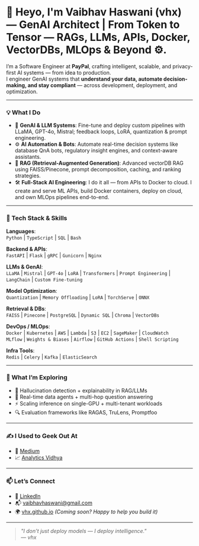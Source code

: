 # 👋 Heyo, I'm Vaibhav Haswani (vhx) — GenAI Architect | From Token to Tensor — RAGs, LLMs, APIs, Docker, VectorDBs, MLOps & Beyond ⚙️. 

I’m a Software Engineer at **PayPal**, crafting intelligent, scalable, and privacy-first AI systems — from idea to production.  
I engineer GenAI systems that **understand your data, automate decision-making, and stay compliant** — across development, deployment, and optimization.

---

### 💡 What I Do

- 🧠 **GenAI & LLM Systems**: Fine-tune and deploy custom pipelines with LLaMA, GPT-4o, Mistral; feedback loops, LoRA, quantization & prompt engineering.
- ⚙️ **AI Automation & Bots**: Automate real-time decision systems like database QnA bots, regulatory insight engines, and context-aware assistants.
- 🔎 **RAG (Retrieval-Augmented Generation)**: Advanced vectorDB RAG using FAISS/Pinecone, prompt decomposition, caching, and ranking strategies.
- 🛠️ **Full-Stack AI Engineering**: I do it all — from APIs to Docker to cloud. I create and serve ML APIs, build Docker containers, deploy on cloud, and own MLOps pipelines end-to-end.

---

### 🧰 Tech Stack & Skills

**Languages**:  
`Python` | `TypeScript` | `SQL` | `Bash`

**Backend & APIs**:  
`FastAPI` | `Flask` | `gRPC` | `Gunicorn` | `Nginx`

**LLMs & GenAI**:  
`LLaMA` | `Mistral` | `GPT-4o` | `LoRA` | `Transformers` | `Prompt Engineering` | `LangChain` | `Custom Fine-tuning`

**Model Optimization**:  
`Quantization` | `Memory Offloading` | `LoRA` | `TorchServe` | `ONNX`

**Retrieval & DBs**:  
`FAISS` | `Pinecone` | `PostgreSQL` | `Dynamic SQL` | `Chroma` | `VectorDBs`

**DevOps / MLOps**:  
`Docker` | `Kubernetes` | `AWS` | `Lambda` | `S3` | `EC2` | `SageMaker` | `CloudWatch`  
`MLflow` | `Weights & Biases` | `Airflow` | `GitHub Actions` | `Shell Scripting`

**Infra Tools**:  
`Redis` | `Celery` | `Kafka` | `ElasticSearch`

---

### 🔬 What I’m Exploring

- 🧠 Hallucination detection + explainability in RAG/LLMs
- 🧪 Real-time data agents + multi-hop question answering
- ⚡ Scaling inference on single-GPU + multi-tenant workloads
- 🔍 Evaluation frameworks like RAGAS, TruLens, Promptfoo

---

### ✍️ I Used to Geek Out At

- 🧾 [Medium](https://medium.com/@vaibhavhaswani)  
- 📈 [Analytics Vidhya](https://www.analyticsvidhya.com/blog/author/vaibhavhaswani/)

---

### 📫 Let’s Connect

- 💼 [LinkedIn](https://www.linkedin.com/in/vaibhav-haswani-2078b888/)  
- 📬 vaibhavhaswani@gmail.com  
- 🌍 [vhx.github.io](https://vhx.github.io) *(Coming soon? Happy to help you build it)*

---

> _"I don’t just deploy models — I deploy intelligence."_  
> — *vhx*
